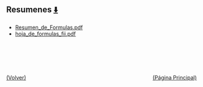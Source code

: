 
<html>
<body>
<h2>Resumenes <a href="https://downgit.github.io/#/home?url=https://github.com/Apuntes-FIUBA/Apuntes-Electronica/tree/main/82 - Física/8202 - Fisica II/Resumenes" style="font-size:20px">  ⬇️ </a></h2>
<ul>
    <li><a href="Resumen_de_Formulas.pdf">Resumen_de_Formulas.pdf</a></li>
    <li><a href="hoja_de_formulas_fii.pdf">hoja_de_formulas_fii.pdf</a></li>
</ul>
</body>
</html>








<br><br><br><br><br><a href="../" style="float: left">(Volver)</a> <a href="https://apuntes-fiuba.github.io/Apuntes-Electronica" style="float: right">(Página Principal)</a>
